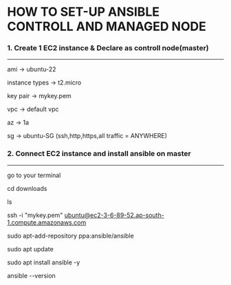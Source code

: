 HOW TO SET-UP ANSIBLE CONTROLL AND MANAGED NODE
=================================================



### 1. Create 1 EC2 instance & Declare as controll node(master)
-----------------------------------------------------------------

ami -> ubuntu-22

instance types -> t2.micro

key pair -> mykey.pem

vpc -> default vpc

az -> 1a

sg -> ubuntu-SG (ssh,http,https,all traffic = ANYWHERE)

### 2. Connect EC2 instance and install ansible on master
------------------------------------------------------------------

go to your terminal

cd downloads

ls

ssh -i "mykey.pem" ubuntu@ec2-3-6-89-52.ap-south-1.compute.amazonaws.com

sudo apt-add-repository ppa:ansible/ansible

sudo apt update

sudo apt install ansible -y

ansible --version
